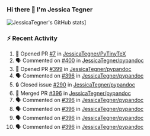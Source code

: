 ### Hi there 👋 I'm Jessica Tegner

![JessicaTegner's GitHub stats](https://github-readme-stats.vercel.app/api?username=jessicategner)]


### :zap: Recent Activity

<!--START_SECTION:activity-->
1. 💪 Opened PR [#7](https://github.com/JessicaTegner/PyTinyTeX/pull/7) in [JessicaTegner/PyTinyTeX](https://github.com/JessicaTegner/PyTinyTeX)
2. 🗣 Commented on [#400](https://github.com/JessicaTegner/pypandoc/issues/400#issuecomment-2674093409) in [JessicaTegner/pypandoc](https://github.com/JessicaTegner/pypandoc)
3. 💪 Opened PR [#399](https://github.com/JessicaTegner/pypandoc/pull/399) in [JessicaTegner/pypandoc](https://github.com/JessicaTegner/pypandoc)
4. 🗣 Commented on [#396](https://github.com/JessicaTegner/pypandoc/pull/396#issuecomment-2663771207) in [JessicaTegner/pypandoc](https://github.com/JessicaTegner/pypandoc)
5. 🔒 Closed issue [#290](https://github.com/JessicaTegner/pypandoc/issues/290) in [JessicaTegner/pypandoc](https://github.com/JessicaTegner/pypandoc)
6. 🎉 Merged PR [#396](https://github.com/JessicaTegner/pypandoc/pull/396) in [JessicaTegner/pypandoc](https://github.com/JessicaTegner/pypandoc)
7. 🗣 Commented on [#396](https://github.com/JessicaTegner/pypandoc/pull/396#issuecomment-2663763176) in [JessicaTegner/pypandoc](https://github.com/JessicaTegner/pypandoc)
8. 🗣 Commented on [#396](https://github.com/JessicaTegner/pypandoc/pull/396#issuecomment-2661141675) in [JessicaTegner/pypandoc](https://github.com/JessicaTegner/pypandoc)
9. 🗣 Commented on [#396](https://github.com/JessicaTegner/pypandoc/pull/396#issuecomment-2629050116) in [JessicaTegner/pypandoc](https://github.com/JessicaTegner/pypandoc)
10. 🗣 Commented on [#396](https://github.com/JessicaTegner/pypandoc/pull/396#issuecomment-2622642092) in [JessicaTegner/pypandoc](https://github.com/JessicaTegner/pypandoc)
<!--END_SECTION:activity-->
